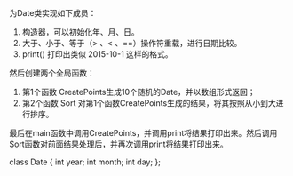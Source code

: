 为Date类实现如下成员：
1. 构造器，可以初始化年、月、日。
2. 大于、小于、等于（> 、< 、==）操作符重载，进行日期比较。
3. print() 打印出类似 2015-10-1 这样的格式。

然后创建两个全局函数：
1. 第1个函数 CreatePoints生成10个随机的Date，并以数组形式返回；
2. 第2个函数 Sort 对第1个函数CreatePoints生成的结果，将其按照从小到大进行排序。

最后在main函数中调用CreatePoints，并调用print将结果打印出来。然后调用Sort函数对前面结果处理后，并再次调用print将结果打印出来。

class Date
{
    int year;
    int month;
    int day;
};
